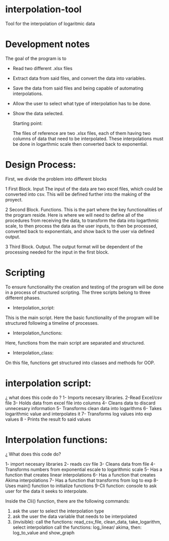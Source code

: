 # interpolation-tool
Tool for the interpolation of logaritmic data

# Development notes 

The goal of the program is to 

- Read two different .xlsx files
- Extract data from said files, and convert the data into variables.
- Save the data from said files and being capable of automating interpolations.
- Allow the user to select what type of interpolation has to be done. 
- Show the data selected.

  Starting point:

  The files of reference are two .xlsx files, each of them having two columns of data that need to be interpolated. These interpolations must be done in logarthmic scale then converted back to exponential.  

# Design Process:
First, we divide the problem into different blocks

1 First Block. Input
The input of the data are two excel files, which could be converted into csv. This will be defined further into the making of the proyect. 

2 Second Block. Functions. 
This is the part where the key functionalities of the program reside. 
Here is where we will need to define all of the procedures from receiving the data, to transform the data into logarthmic scale, to then process the data as the user inputs, to then be processed, converted back to exponentials, and show back to the user via defined output. 

3 Third Block. Output. 
The output format will be dependent of the processing needed for the input in the first block. 

# Scripting 

To ensure functionality the creation and testing of the program will be done in a process of structured scripting. The three scripts belong to three different phases. 

- Interpolation_script:

This is the main script. Here the basic functionality of the program will be structured following a timeline of processes. 

- Interpolation_functions:

Here, functions from the main script are separated and structured. 

- Interpolation_class:

On this file, functions get structured into classes and methods for OOP.
  

# interpolation script: 
¿ what does this code do ? 
1- Imports necesary libraries.
2-Read Excel/csv file
3- Holds data from excel file into columns 
4- Cleans data to discard unnecesary information
5- Transforms clean data into logarithms 
6- Takes logarithmic value and interpolates it 
7- Transforms log values into exp values 
8 - Prints the result fo said values 

# Interpolation functions: 
¿ What does this code do?

1- import necesary libraries
2- reads csv file
3- Cleans data from file
4- Transforms numbers from exponential escale to logarithmic scale
5- Has a function that creates linear interpolations 
6- Has a function that creates Akima interpolations
7- Has a function that transforms from log to exp 
8- Uses main() function to initialize functions
9-Cli function: console to ask user for the data it seeks to interpolate.

Inside the Cli() function, there are the following commands: 
1. ask the user to select the interpolation type 
2. ask the user the data variable that needs to be interpolated
3. (invisible):
   call the functions: read_csv_file, clean_data, take_logarithm, select interpolation
   call the functions: log_linear/ akima,
   then: log_to_value and show_graph 



